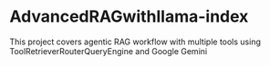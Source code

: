 # AdvancedRAGwithllama-index
This project covers agentic RAG workflow with multiple tools using ToolRetrieverRouterQueryEngine and Google Gemini
